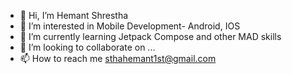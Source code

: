 - 👋 Hi, I’m Hemant Shrestha
- 👀 I’m interested in Mobile Development- Android, IOS
- 🌱 I’m currently learning Jetpack Compose and other MAD skills
- 💞️ I’m looking to collaborate on ...
- 📫 How to reach me sthahemant1st@gmail.com
